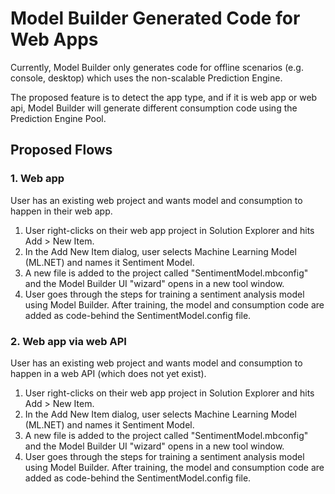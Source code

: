 # Model Builder Generated Code for Web Apps

Currently, Model Builder only generates code for offline scenarios (e.g. console, desktop) which uses the non-scalable Prediction Engine.

The proposed feature is to detect the app type, and if it is web app or web api, Model Builder will generate different consumption code using the Prediction Engine Pool.

## Proposed Flows

### 1. Web app

User has an existing web project and wants model and consumption to happen in their web app.

 1. User right-clicks on their web app project in Solution Explorer and hits Add > New Item.
 2. In the Add New Item dialog, user selects Machine Learning Model (ML.NET) and names it Sentiment Model.
 3. A new file is added to the project called "SentimentModel.mbconfig" and the Model Builder UI "wizard" opens in a new tool window.
 4. User goes through the steps for training a sentiment analysis model using Model Builder. After training, the model and consumption code are added as code-behind the SentimentModel.config file.
 
 ### 2. Web app via web API

User has an existing web project and wants model and consumption to happen in a web API (which does not yet exist).

 1. User right-clicks on their web app project in Solution Explorer and hits Add > New Item.
 2. In the Add New Item dialog, user selects Machine Learning Model (ML.NET) and names it Sentiment Model.
 3. A new file is added to the project called "SentimentModel.mbconfig" and the Model Builder UI "wizard" opens in a new tool window.
 4. User goes through the steps for training a sentiment analysis model using Model Builder. After training, the model and consumption code are added as code-behind the SentimentModel.config file.

